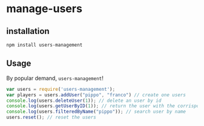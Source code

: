 # manage-users

## installation

    npm install users-management
## Usage

By popular demand, `users-management`!

```js
var users = require('users-management');
var players = users.addUser("pippo", "franco") // create one users
console.log(users.deleteUser(1)); // delete an user by id
console.log(users.getUserByID(1)); // return the user with the corrispondent ID
console.log(users.filteredByName("pippo")); // search user by name
users.reset(); // reset the users

```

